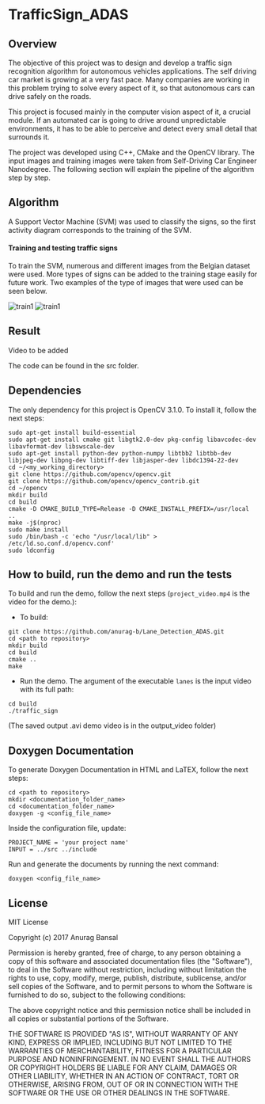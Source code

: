 # TrafficSign_ADAS
## Overview
The objective of this project was to design and develop a traffic sign recognition algorithm  for autonomous vehicles applications. The self driving car market is growing at a very fast pace. Many companies are working in this problem trying to solve every aspect of it, so that autonomous cars can drive safely on the roads.

This project is focused mainly in the computer vision aspect of it, a crucial module. If an automated car is going to drive around unpredictable environments, it has to be able to perceive and detect every small detail that surrounds it.

The project was developed using C++, CMake and the OpenCV library. The input images and training images were taken from Self-Driving Car Engineer Nanodegree. The following section will explain the pipeline of the algorithm step by step.

## Algorithm
A Support Vector Machine (SVM) was used to classify the signs, so the first activity diagram corresponds to the training of the SVM.

#### Training and testing traffic signs
 To train the SVM, numerous and different images from the Belgian dataset were used. More types of signs can be added to the training stage easily for future work. Two examples of the type of images that were used can be seen below.

 ![train1](https://github.com/anurag-b/TrafficSign_ADAS/blob/master/test_img/train_1.png)
 ![train1](https://github.com/anurag-b/TrafficSign_ADAS/blob/master/test_img/train_2.png)

## Result
Video to be added

The code can be found in the src folder.

## Dependencies
The only dependency for this project is OpenCV 3.1.0. To install it, follow the next steps:

```
sudo apt-get install build-essential
sudo apt-get install cmake git libgtk2.0-dev pkg-config libavcodec-dev libavformat-dev libswscale-dev
sudo apt-get install python-dev python-numpy libtbb2 libtbb-dev libjpeg-dev libpng-dev libtiff-dev libjasper-dev libdc1394-22-dev
cd ~/<my_working_directory>
git clone https://github.com/opencv/opencv.git
git clone https://github.com/opencv/opencv_contrib.git
cd ~/opencv
mkdir build
cd build
cmake -D CMAKE_BUILD_TYPE=Release -D CMAKE_INSTALL_PREFIX=/usr/local ..
make -j$(nproc)
sudo make install
sudo /bin/bash -c 'echo "/usr/local/lib" > /etc/ld.so.conf.d/opencv.conf'
sudo ldconfig
```

## How to build, run the demo and run the tests
To build and run the demo, follow the next steps (`project_video.mp4` is the video for the demo.):

* To build:
```
git clone https://github.com/anurag-b/Lane_Detection_ADAS.git
cd <path to repository>
mkdir build
cd build
cmake ..
make
```
* Run the demo. The argument of the executable `lanes` is the input video with its full path:
```
cd build
./traffic_sign
```
(The saved output .avi demo video is in the output_video folder)

## Doxygen Documentation
To generate Doxygen Documentation in HTML and LaTEX, follow the next steps:

```
cd <path to repository>
mkdir <documentation_folder_name>
cd <documentation_folder_name>
doxygen -g <config_file_name>
```
Inside the configuration file, update:
```
PROJECT_NAME = 'your project name'
INPUT = ../src ../include
```
Run and generate the documents by running the next command:
```
doxygen <config_file_name>
```
## License

MIT License

Copyright (c) 2017 Anurag Bansal

Permission is hereby granted, free of charge, to any person obtaining a copy of this software and associated documentation files (the "Software"), to deal in the Software without restriction, including without limitation the rights to use, copy, modify, merge, publish, distribute, sublicense, and/or sell copies of the Software, and to permit persons to whom the Software is furnished to do so, subject to the following conditions:

The above copyright notice and this permission notice shall be included in all copies or substantial portions of the Software.

THE SOFTWARE IS PROVIDED "AS IS", WITHOUT WARRANTY OF ANY KIND, EXPRESS OR IMPLIED, INCLUDING BUT NOT LIMITED TO THE WARRANTIES OF MERCHANTABILITY, FITNESS FOR A PARTICULAR PURPOSE AND NONINFRINGEMENT. IN NO EVENT SHALL THE AUTHORS OR COPYRIGHT HOLDERS BE LIABLE FOR ANY CLAIM, DAMAGES OR OTHER LIABILITY, WHETHER IN AN ACTION OF CONTRACT, TORT OR OTHERWISE, ARISING FROM, OUT OF OR IN CONNECTION WITH THE SOFTWARE OR THE USE OR OTHER DEALINGS IN THE SOFTWARE.